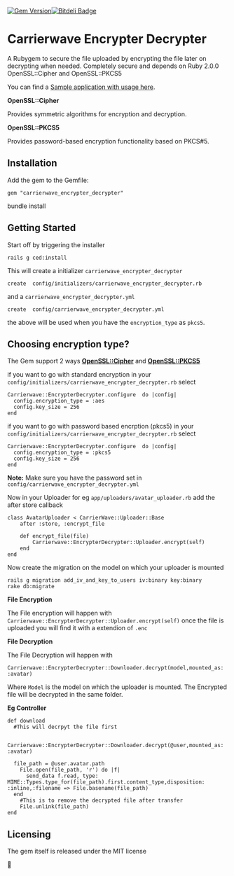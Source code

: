 [![Gem Version](https://badge.fury.io/rb/carrierwave_encrypter_decrypter.png)](http://badge.fury.io/rb/carrierwave_encrypter_decrypter)[![Bitdeli Badge](https://d2weczhvl823v0.cloudfront.net/ankit8898/carrierwave_encrypter_decrypter/trend.png)](https://bitdeli.com/free "Bitdeli Badge")

# Carrierwave Encrypter Decrypter

A Rubygem to secure the file uploaded by encrypting the file later on decrypting when needed.  Completely secure and depends on Ruby 2.0.0 OpenSSL::Cipher and OpenSSL::PKCS5

You can find a [Sample application with usage here](https://github.com/ankit8898/carrierwave_encrypter_decrypter_example).

**OpenSSL::Cipher**

Provides symmetric algorithms for encryption and decryption. 

**OpenSSL::PKCS5**

Provides password-based encryption functionality based on PKCS#5. 

## Installation

Add the gem to the Gemfile:

    gem "carrierwave_encrypter_decrypter"    

bundle install

## Getting Started

Start off by triggering the installer

	rails g ced:install


This will create a initializer `carrierwave_encrypter_decrypter`

    create  config/initializers/carrierwave_encrypter_decrypter.rb

and a `carrierwave_encrypter_decrypter.yml`

	create  config/carrierwave_encrypter_decrypter.yml

the above will be used when you have the `encryption_type` as `pkcs5`.

## Choosing encryption type?

The Gem support 2 ways **[OpenSSL::Cipher](http://ruby-doc.org/stdlib-2.0/libdoc/openssl/rdoc/OpenSSL/Cipher.html)** and **[OpenSSL::PKCS5](http://ruby-doc.org/stdlib-2.0/libdoc/openssl/rdoc/OpenSSL/PKCS5.html)**

if you want to go with standard encryption in your `config/initializers/carrierwave_encrypter_decrypter.rb` select

	Carrierwave::EncrypterDecrypter.configure  do |config|
      config.encryption_type = :aes
      config.key_size = 256
 	end

if you want to go with password based encrption (pkcs5) in your `config/initializers/carrierwave_encrypter_decrypter.rb` select
	
	Carrierwave::EncrypterDecrypter.configure  do |config|
      config.encryption_type = :pkcs5
      config.key_size = 256
 	end

**Note:** Make sure you have the password set in `config/carrierwave_encrypter_decrypter.yml`


Now in your Uploader for eg `app/uploaders/avatar_uploader.rb` add the after store callback

	
	class AvatarUploader < CarrierWave::Uploader::Base
		after :store, :encrypt_file
	
		def encrypt_file(file)
  	  		Carrierwave::EncrypterDecrypter::Uploader.encrypt(self)
		end
	end

Now create the migration on the model on which your uploader is mounted

	rails g migration add_iv_and_key_to_users iv:binary key:binary
	rake db:migrate

**File Encryption**

The File encryption will happen with `Carrierwave::EncrypterDecrypter::Uploader.encrypt(self)` once the file is uploaded you will find it with a extendion of `.enc`


**File Decryption**


The File Decryption will happen with 

	Carrierwave::EncrypterDecrypter::Downloader.decrypt(model,mounted_as: :avatar)

Where `Model` is the model on which the uploader is mounted.  The Encrypted file will be decrypted in the same folder.

**Eg Controller**

	def download
	  #This will decrpyt the file first

	  Carrierwave::EncrypterDecrypter::Downloader.decrypt(@user,mounted_as: :avatar)

	  file_path = @user.avatar.path
	    File.open(file_path, 'r') do |f|
	      send_data f.read, type: MIME::Types.type_for(file_path).first.content_type,disposition: :inline,:filename => File.basename(file_path)
	  end
	    #This is to remove the decrypted file after transfer
	    File.unlink(file_path)
	end



## Licensing


The gem itself is released under the MIT license

:pray:
